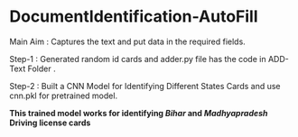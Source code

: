 # DocumentIdentification-AutoFill
Main Aim : Captures the text and put data in the required fields. 


Step-1 :
    Generated random id cards and adder.py file has the code in ADD-Text Folder .
    
Step-2 :
    Built a CNN Model for Identifying Different States Cards and use cnn.pkl for pretrained model.

**This trained model works for identifying _Bihar_ and _Madhyapradesh_ Driving license cards**
